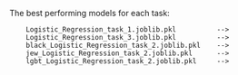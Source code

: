 The best performing models for each task:

```
 	Logistic_Regression_task_1.joblib.pkl 	       --> 
	Logistic_Regression_task_3.joblib.pkl 	       -->
	black_Logistic_Regression_task_2.joblib.pkl    -->	
	jew_Logistic_Regression_task_2.joblib.pkl 	   -->
	lgbt_Logistic_Regression_task_2.joblib.pkl 	   -->

```
